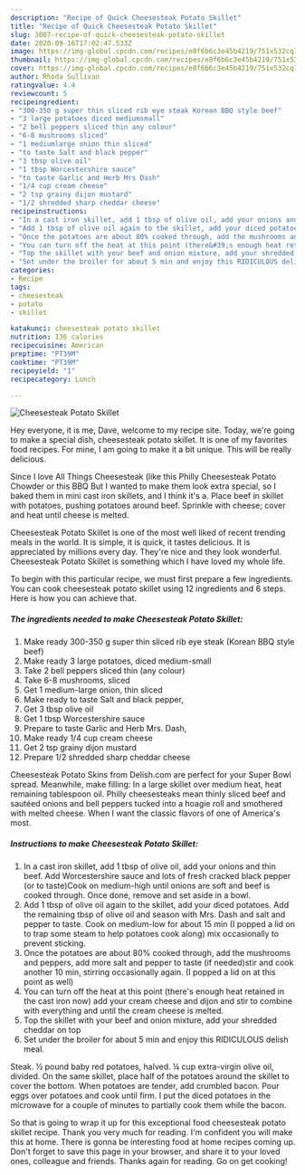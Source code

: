 ```yaml
---
description: "Recipe of Quick Cheesesteak Potato Skillet"
title: "Recipe of Quick Cheesesteak Potato Skillet"
slug: 3007-recipe-of-quick-cheesesteak-potato-skillet
date: 2020-09-16T17:02:47.533Z
image: https://img-global.cpcdn.com/recipes/e8f6b6c3e45b4219/751x532cq70/cheesesteak-potato-skillet-recipe-main-photo.jpg
thumbnail: https://img-global.cpcdn.com/recipes/e8f6b6c3e45b4219/751x532cq70/cheesesteak-potato-skillet-recipe-main-photo.jpg
cover: https://img-global.cpcdn.com/recipes/e8f6b6c3e45b4219/751x532cq70/cheesesteak-potato-skillet-recipe-main-photo.jpg
author: Rhoda Sullivan
ratingvalue: 4.4
reviewcount: 5
recipeingredient:
- "300-350 g super thin sliced rib eye steak Korean BBQ style beef"
- "3 large potatoes diced mediumsmall"
- "2 bell peppers sliced thin any colour"
- "6-8 mushrooms sliced"
- "1 mediumlarge onion thin sliced"
- "to taste Salt and black pepper"
- "3 tbsp olive oil"
- "1 tbsp Worcestershire sauce"
- "to taste Garlic and Herb Mrs Dash"
- "1/4 cup cream cheese"
- "2 tsp grainy dijon mustard"
- "1/2 shredded sharp cheddar cheese"
recipeinstructions:
- "In a cast iron skillet, add 1 tbsp of olive oil, add your onions and thin beef. Add Worcestershire sauce and lots of fresh cracked black pepper (or to taste)Cook on medium-high until onions are soft and beef is cooked through. Once done, remove and set aside in a bowl."
- "Add 1 tbsp of olive oil again to the skillet, add your diced potatoes. Add the remaining tbsp of olive oil and season with Mrs. Dash and salt and pepper to taste. Cook on medium-low for about 15 min (I popped a lid on to trap some steam to help potatoes cook along) mix occasionally to prevent sticking."
- "Once the potatoes are about 80% cooked through, add the mushrooms and peppers, add more salt and pepper to taste (if needed)stir and cook another 10 min, stirring occasionally again. (I popped a lid on at this point as well)"
- "You can turn off the heat at this point (there&#39;s enough heat retained in the cast iron now) add your cream cheese and dijon and stir to combine with everything and until the cream cheese is melted."
- "Top the skillet with your beef and onion mixture, add your shredded cheddar on top"
- "Set under the broiler for about 5 min and enjoy this RIDICULOUS delish meal."
categories:
- Recipe
tags:
- cheesesteak
- potato
- skillet

katakunci: cheesesteak potato skillet 
nutrition: 136 calories
recipecuisine: American
preptime: "PT39M"
cooktime: "PT39M"
recipeyield: "1"
recipecategory: Lunch

---
```



![Cheesesteak Potato Skillet](https://img-global.cpcdn.com/recipes/e8f6b6c3e45b4219/751x532cq70/cheesesteak-potato-skillet-recipe-main-photo.jpg)

Hey everyone, it is me, Dave, welcome to my recipe site. Today, we're going to make a special dish, cheesesteak potato skillet. It is one of my favorites food recipes. For mine, I am going to make it a bit unique. This will be really delicious.

Since I love All Things Cheesesteak (like this Philly Cheesesteak Potato Chowder or this BBQ But I wanted to make them look extra special, so I baked them in mini cast iron skillets, and I think it&#39;s a. Place beef in skillet with potatoes, pushing potatoes around beef. Sprinkle with cheese; cover and heat until cheese is melted.

Cheesesteak Potato Skillet is one of the most well liked of recent trending meals in the world. It is simple, it is quick, it tastes delicious. It is appreciated by millions every day. They're nice and they look wonderful. Cheesesteak Potato Skillet is something which I have loved my whole life.


To begin with this particular recipe, we must first prepare a few ingredients. You can cook cheesesteak potato skillet using 12 ingredients and 6 steps. Here is how you can achieve that.

<!--inarticleads1-->

##### The ingredients needed to make Cheesesteak Potato Skillet:

1. Make ready 300-350 g super thin sliced rib eye steak (Korean BBQ style beef)
1. Make ready 3 large potatoes, diced medium-small
1. Take 2 bell peppers sliced thin (any colour)
1. Take 6-8 mushrooms, sliced
1. Get 1 medium-large onion, thin sliced
1. Make ready to taste Salt and black pepper,
1. Get 3 tbsp olive oil
1. Get 1 tbsp Worcestershire sauce
1. Prepare to taste Garlic and Herb Mrs. Dash,
1. Make ready 1/4 cup cream cheese
1. Get 2 tsp grainy dijon mustard
1. Prepare 1/2 shredded sharp cheddar cheese


Cheesesteak Potato Skins from Delish.com are perfect for your Super Bowl spread. Meanwhile, make filling: In a large skillet over medium heat, heat remaining tablespoon oil. Philly cheesesteaks mean thinly sliced beef and sautéed onions and bell peppers tucked into a hoagie roll and smothered with melted cheese. When I want the classic flavors of one of America&#39;s most. 

<!--inarticleads2-->

##### Instructions to make Cheesesteak Potato Skillet:

1. In a cast iron skillet, add 1 tbsp of olive oil, add your onions and thin beef. Add Worcestershire sauce and lots of fresh cracked black pepper (or to taste)Cook on medium-high until onions are soft and beef is cooked through. Once done, remove and set aside in a bowl.
1. Add 1 tbsp of olive oil again to the skillet, add your diced potatoes. Add the remaining tbsp of olive oil and season with Mrs. Dash and salt and pepper to taste. Cook on medium-low for about 15 min (I popped a lid on to trap some steam to help potatoes cook along) mix occasionally to prevent sticking.
1. Once the potatoes are about 80% cooked through, add the mushrooms and peppers, add more salt and pepper to taste (if needed)stir and cook another 10 min, stirring occasionally again. (I popped a lid on at this point as well)
1. You can turn off the heat at this point (there&#39;s enough heat retained in the cast iron now) add your cream cheese and dijon and stir to combine with everything and until the cream cheese is melted.
1. Top the skillet with your beef and onion mixture, add your shredded cheddar on top
1. Set under the broiler for about 5 min and enjoy this RIDICULOUS delish meal.


Steak. ½ pound baby red potatoes, halved. ¼ cup extra-virgin olive oil, divided. On the same skillet, place half of the potatoes around the skillet to cover the bottom. When potatoes are tender, add crumbled bacon. Pour eggs over potatoes and cook until firm. I put the diced potatoes in the microwave for a couple of minutes to partially cook them while the bacon. 

So that is going to wrap it up for this exceptional food cheesesteak potato skillet recipe. Thank you very much for reading. I'm confident you will make this at home. There is gonna be interesting food at home recipes coming up. Don't forget to save this page in your browser, and share it to your loved ones, colleague and friends. Thanks again for reading. Go on get cooking!
